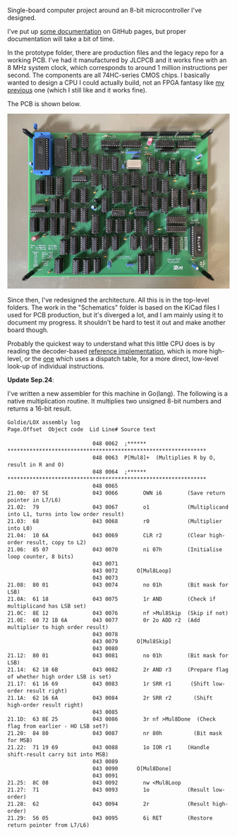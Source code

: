 Single-board computer project around an 8-bit microcontroller I've designed.

I've put up [some documentation](https://dosflange.github.io/Myth/) on GitHub pages, but proper documentation will take a bit of time.

In the prototype folder, there are production files and the legacy repo for a working PCB. I've had it manufactured by JLCPCB and it works fine with an 8 MHz system clock, which corresponds to around 1 million instructions per second. The components are all 74HC-series CMOS chips. I basically wanted to design a CPU I could actually build, not an FPGA fantasy like
[my previous](https://github.com/Dosflange/Paver)
one (which I still like and it works fine).

The PCB is shown below.

![CPU board](https://github.com/Dosflange/Myth/blob/main/Controller-Board_abu.jpg)

Since then, I've redesigned the architecture. All this is in the top-level folders.
The work in the "Schematics" folder is based on the KiCad files I used for PCB production, but it's diverged a lot, and I am mainly using it to document my progress. It shouldn't be hard to test it out and make another board though.

Probably the quickest way to understand what this little CPU does is by reading the decoder-based [reference implementation](https://github.com/Dosflange/Myth/blob/main/Dev/src/clox/myth.h), which is more high-level,
or the [one](https://github.com/Dosflange/Myth/blob/main/Dev/src/clox/vtable.c) which uses a dispatch table, for a more direct, low-level look-up of individual instructions.

__Update Sep.24__:

I've written a new assembler for this machine in Go(lang). The following is a native multiplication routine. It multiplies two unsigned 8-bit numbers and returns a 16-bit result.

```
Goldie/LOX assembly log
Page.Offset  Object code  Lid Line# Source text

                           048 0062  ;****** ***************************************************************
                           048 0063  P[Mul8]+  (Multiplies R by O, result in R and O)
                           048 0064  ;****** ***************************************************************
                           048 0065  
21.00:  07 5E              043 0066        OWN i6        (Save return pointer in L7/L6)
21.02:  79                 043 0067        o1            (Multiplicand into L1, turns into low order result)
21.03:  68                 043 0068        r0            (Multiplier into L0)
21.04:  10 6A              043 0069        CLR r2        (Clear high-order result, copy to L2)
21.06:  85 07              043 0070        ni 07h        (Initialise loop counter, 8 bits)
                           043 0071  
                           043 0072      O[Mul8Loop]
                           043 0073   
21.08:  80 01              043 0074        no 01h        (Bit mask for LSB)
21.0A:  61 18              043 0075        1r AND        (Check if multiplicand has LSB set)
21.0C:  8E 12              043 0076        nf >Mul8Skip  (Skip if not)
21.0E:  60 72 1B 6A        043 0077        0r 2o ADD r2  (Add multiplier to high order result)
                           043 0078  
                           043 0079      O[Mul8Skip]
                           043 0080  
21.12:  80 01              043 0081        no 01h        (Bit mask for LSB)
21.14:  62 18 6B           043 0082        2r AND r3     (Prepare flag of whether high order LSB is set)
21.17:  61 16 69           043 0083        1r SRR r1      (Shift low-order result right)
21.1A:  62 16 6A           043 0084        2r SRR r2       (Shift high-order result right)
                           043 0085  
21.1D:  63 8E 25           043 0086        3r nf >Mul8Done  (Check flag from earlier - HO LSB set?)
21.20:  84 80              043 0087        nr 80h          (Bit mask for MSB)
21.22:  71 19 69           043 0088        1o IOR r1     (Handle shift-result carry bit into MSB)
                           043 0089  
                           043 0090      O[Mul8Done]
                           043 0091  
21.25:  8C 08              043 0092        nw <Mul8Loop
21.27:  71                 043 0093        1o            (Result low-order)
21.28:  62                 043 0094        2r            (Result high-order)
21.29:  56 05              043 0095        6i RET        (Restore return pointer from L7/L6)
```


